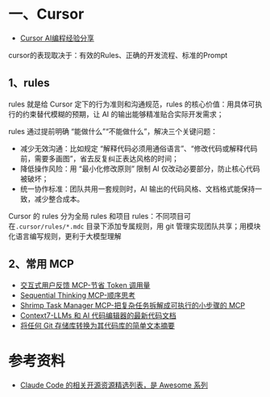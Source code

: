 # 一、Cursor

- [Cursor AI编程经验分享](https://mp.weixin.qq.com/s/UM3nBcX6JpYtnchSCdrxOA)

cursor的表现取决于：有效的Rules、正确的开发流程、标准的Prompt

## 1、rules

rules 就是给 Cursor 定下的行为准则和沟通规范，rules 的核心价值：用具体可执行的约束替代模糊的预期，让 AI 的输出能够精准贴合实际开发需求；

rules 通过提前明确 “能做什么”“不能做什么”，解决三个关键问题：
- 减少无效沟通：比如规定 “解释代码必须用通俗语言”、“修改代码或解释代码前，需要多画图”，省去反复纠正表达风格的时间；
- 降低操作风险：用 “最小化修改原则” 限制 AI 仅改动必要部分，防止核心代码被破坏；
- 统一协作标准：团队共用一套规则时，AI 输出的代码风格、文档格式能保持一致，减少整合成本。

Cursor 的 rules 分为全局 rules 和项目 rules：不同项目可在`.cursor/rules/*.mdc` 目录下添加专属规则，用 git 管理实现团队共享；用模块化语言编写规则，更利于大模型理解

## 2、常用 MCP

- [交互式用户反馈 MCP-节省 Token 调用量](https://github.com/Minidoracat/mcp-feedback-enhanced)
- [Sequential Thinking MCP-顺序思考](https://github.com/arben-adm/mcp-sequential-thinking)
- [Shrimp Task Manager MCP-把复杂任务拆解成可执行的小步骤的 MCP](https://github.com/cjo4m06/mcp-shrimp-task-manager)
- [Context7-LLMs 和 AI 代码编辑器的最新代码文档](https://github.com/upstash/context7)
- [将任何 Git 存储库转换为其代码库的简单文本摘要](https://github.com/coderamp-labs/gitingest)

# 参考资料

- [Claude Code 的相关开源资源精选列表，是 Awesome 系列](https://github.com/hesreallyhim/awesome-claude-code)